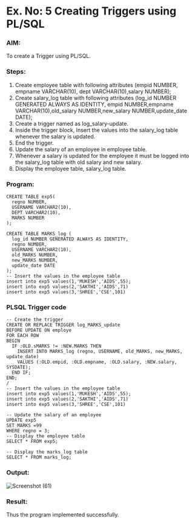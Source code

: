 # Ex. No: 5 Creating Triggers using PL/SQL

### AIM:
To create a Trigger using PL/SQL.

### Steps:
1. Create employee table with following attributes (empid NUMBER, empname VARCHAR(10), dept VARCHAR(10),salary NUMBER);
2. Create salary_log table with following attributes (log_id NUMBER GENERATED ALWAYS AS IDENTITY, empid NUMBER,empname VARCHAR(10),old_salary NUMBER,new_salary NUMBER,update_date DATE);
3. Create a trigger named as log_salary-update.
4. Inside the trigger block, Insert the values into the salary_log table whenever the salary is updated.
5. End the trigger.
6. Update the salary of an employee in employee table.
7. Whenever a salary is updated for the employee it must be logged into the salary_log table with old salary and new salary.
8. Display the employee table, salary_log table.

### Program:
```
CREATE TABLE exp5(
  regno NUMBER,
  USERNAME VARCHAR2(10),
  DEPT VARCHAR2(10),
  MARKS NUMBER
);

CREATE TABLE MARKS_log (
  log_id NUMBER GENERATED ALWAYS AS IDENTITY,
  regno NUMBER,
  USERNAME VARCHAR2(10),
  old_MARKS NUMBER,
  new_MARKS NUMBER,
  update_date DATE
);
-- Insert the values in the employee table
insert into exp5 values(1,'MUKESH','AIDS',55);
insert into exp5 values(2,'SAKTHI','AIDS',71)
insert into exp5 values(3,'SHREE','CSE',101)
```
### PLSQL Trigger code
```
-- Create the trigger
CREATE OR REPLACE TRIGGER log_MARKS_update
BEFORE UPDATE ON employe
FOR EACH ROW
BEGIN
  IF :OLD.sMARKS != :NEW.MARKS THEN
    INSERT INTO MARKS_log (regno, USERNAME, old_MARKS, new_MARKS, update_date)
    VALUES (:OLD.empid, :OLD.empname, :OLD.salary, :NEW.salary, SYSDATE);
  END IF;
END;
/
-- Insert the values in the employee table
insert into exp5 values(1,'MUKESH','AIDS',55);
insert into exp5 values(2,'SAKTHI','AIDS',71)
insert into exp5 values(3,'SHREE','CSE',101)

-- Update the salary of an employee
UPDATE exp5
SET MARKS =99
WHERE regno = 3;
-- Display the employee table
SELECT * FROM exp5;

-- Display the marks_log table
SELECT * FROM marks_log;
```

### Output:
![Screenshot (61)](https://github.com/Mukilkumar-SEC/Ex-No-5-Creating-Triggers-using-PL-SQL/assets/119559663/dbcfc625-48d0-402e-807c-6a9829248725)

### Result:
Thus the program implemented successfully.
